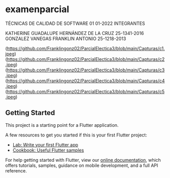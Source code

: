 # examenparcial

TÉCNICAS DE CALIDAD DE SOFTWARE 01 01-2022
INTEGRANTES

KATHERINE GUADALUPE HERNÁNDEZ DE LA CRUZ 25-1341-2016
GONZALEZ VANEGAS FRANKLIN ANTONIO  25-1218-2013

(https://github.com/Franklingonz02/ParcialElectica3/blob/main/Capturas/c1.jpeg)
(https://github.com/Franklingonz02/ParcialElectica3/blob/main/Capturas/c2.jpeg)
(https://github.com/Franklingonz02/ParcialElectica3/blob/main/Capturas/c3.jpeg)
(https://github.com/Franklingonz02/ParcialElectica3/blob/main/Capturas/c4.jpeg)
(https://github.com/Franklingonz02/ParcialElectica3/blob/main/Capturas/c5.jpeg)






## Getting Started

This project is a starting point for a Flutter application.

A few resources to get you started if this is your first Flutter project:

- [Lab: Write your first Flutter app](https://flutter.dev/docs/get-started/codelab)
- [Cookbook: Useful Flutter samples](https://flutter.dev/docs/cookbook)

For help getting started with Flutter, view our
[online documentation](https://flutter.dev/docs), which offers tutorials,
samples, guidance on mobile development, and a full API reference.
